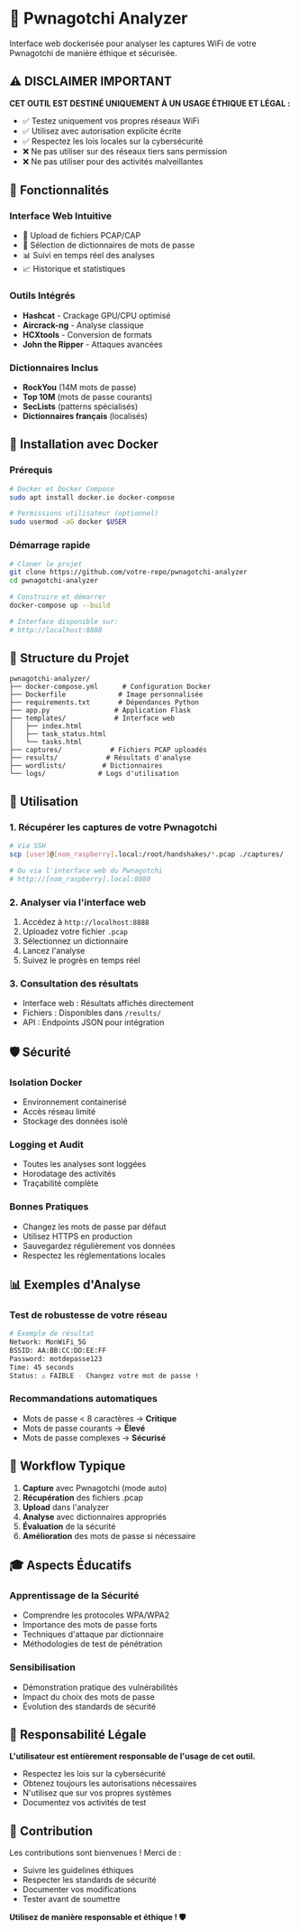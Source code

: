 # 🤖 Pwnagotchi Analyzer

Interface web dockerisée pour analyser les captures WiFi de votre Pwnagotchi de manière éthique et sécurisée.

## ⚠️ DISCLAIMER IMPORTANT

**CET OUTIL EST DESTINÉ UNIQUEMENT À UN USAGE ÉTHIQUE ET LÉGAL :**
- ✅ Testez uniquement vos propres réseaux WiFi
- ✅ Utilisez avec autorisation explicite écrite
- ✅ Respectez les lois locales sur la cybersécurité
- ❌ Ne pas utiliser sur des réseaux tiers sans permission
- ❌ Ne pas utiliser pour des activités malveillantes

## 🚀 Fonctionnalités

### Interface Web Intuitive
- 📁 Upload de fichiers PCAP/CAP
- 🎯 Sélection de dictionnaires de mots de passe
- 📊 Suivi en temps réel des analyses
- 📈 Historique et statistiques

### Outils Intégrés
- **Hashcat** - Crackage GPU/CPU optimisé
- **Aircrack-ng** - Analyse classique
- **HCXtools** - Conversion de formats
- **John the Ripper** - Attaques avancées

### Dictionnaires Inclus
- **RockYou** (14M mots de passe)
- **Top 10M** (mots de passe courants)
- **SecLists** (patterns spécialisés)
- **Dictionnaires français** (localisés)

## 🐳 Installation avec Docker

### Prérequis
```bash
# Docker et Docker Compose
sudo apt install docker.io docker-compose

# Permissions utilisateur (optionnel)
sudo usermod -aG docker $USER
```

### Démarrage rapide
```bash
# Cloner le projet
git clone https://github.com/votre-repo/pwnagotchi-analyzer
cd pwnagotchi-analyzer

# Construire et démarrer
docker-compose up --build

# Interface disponible sur:
# http://localhost:8888
```

## 📁 Structure du Projet

```
pwnagotchi-analyzer/
├── docker-compose.yml      # Configuration Docker
├── Dockerfile             # Image personnalisée
├── requirements.txt       # Dépendances Python
├── app.py                # Application Flask
├── templates/            # Interface web
│   ├── index.html
│   ├── task_status.html
│   └── tasks.html
├── captures/            # Fichiers PCAP uploadés
├── results/            # Résultats d'analyse
├── wordlists/         # Dictionnaires
└── logs/             # Logs d'utilisation
```

## 🔧 Utilisation

### 1. Récupérer les captures de votre Pwnagotchi
```bash
# Via SSH
scp [user]@[nom_raspberry].local:/root/handshakes/*.pcap ./captures/

# Ou via l'interface web du Pwnagotchi
# http://[nom_raspberry].local:8080
```

### 2. Analyser via l'interface web
1. Accédez à `http://localhost:8888`
2. Uploadez votre fichier `.pcap`
3. Sélectionnez un dictionnaire
4. Lancez l'analyse
5. Suivez le progrès en temps réel

### 3. Consultation des résultats
- Interface web : Résultats affichés directement
- Fichiers : Disponibles dans `/results/`
- API : Endpoints JSON pour intégration

## 🛡️ Sécurité

### Isolation Docker
- Environnement containerisé
- Accès réseau limité
- Stockage des données isolé

### Logging et Audit
- Toutes les analyses sont loggées
- Horodatage des activités
- Traçabilité complète

### Bonnes Pratiques
- Changez les mots de passe par défaut
- Utilisez HTTPS en production
- Sauvegardez régulièrement vos données
- Respectez les réglementations locales

## 📊 Exemples d'Analyse

### Test de robustesse de votre réseau
```bash
# Exemple de résultat
Network: MonWiFi_5G
BSSID: AA:BB:CC:DD:EE:FF
Password: motdepasse123
Time: 45 seconds
Status: ⚠️ FAIBLE - Changez votre mot de passe !
```

### Recommandations automatiques
- Mots de passe < 8 caractères → **Critique**
- Mots de passe courants → **Élevé**
- Mots de passe complexes → **Sécurisé**

## 🔄 Workflow Typique

1. **Capture** avec Pwnagotchi (mode auto)
2. **Récupération** des fichiers .pcap
3. **Upload** dans l'analyzer
4. **Analyse** avec dictionnaires appropriés
5. **Évaluation** de la sécurité
6. **Amélioration** des mots de passe si nécessaire

## 🎓 Aspects Éducatifs

### Apprentissage de la Sécurité
- Comprendre les protocoles WPA/WPA2
- Importance des mots de passe forts
- Techniques d'attaque par dictionnaire
- Méthodologies de test de pénétration

### Sensibilisation
- Démonstration pratique des vulnérabilités
- Impact du choix des mots de passe
- Évolution des standards de sécurité

## 🚨 Responsabilité Légale

**L'utilisateur est entièrement responsable de l'usage de cet outil.**

- Respectez les lois sur la cybersécurité
- Obtenez toujours les autorisations nécessaires
- N'utilisez que sur vos propres systèmes
- Documentez vos activités de test

## 🤝 Contribution

Les contributions sont bienvenues ! Merci de :
- Suivre les guidelines éthiques
- Respecter les standards de sécurité
- Documenter vos modifications
- Tester avant de soumettre

**Utilisez de manière responsable et éthique ! 🛡️**